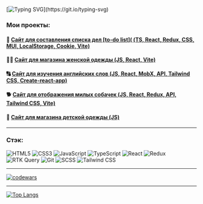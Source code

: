 [![Typing SVG](https://readme-typing-svg.demolab.com?font=Fira+Code&pause=1000&repeat=true&random=false&width=435&lines=Hello+everyone!;Welcome+to+my+GitHub+profile!)](https://git.io/typing-svg)

### Мои проекты:

#### 📝 [Сайт для составления списка дел [to-do list]( (TS, React, Redux, CSS, MUI, LocalStorage, Cookie, Vite)](https://github.com/Ekaterina-Titareva/to-do_list)<br>
#### 💃🏻 [Сайт для магазина женской одежды (JS, React, Vite)](https://amili-shop.ru/)<br>
#### 🔠 [Сайт для изучения английских слов (JS, React, MobX, API, Tailwind CSS, Create-react-app)](https://github.com/Ekaterina-Titareva/LexiCa)<br>
#### 🐕 [Сайт для отображения милых собачек (JS, React, Redux, API, Tailwind CSS, Vite)](https://github.com/Ekaterina-Titareva/cards)<br>
#### 🍼 [Сайт для магазина детской одежды (JS)](https://github.com/Ekaterina-Titareva/KID_Shop)<br>

---

### Стэк:

![HTML5](https://img.shields.io/badge/html5-%23E34F26.svg?style=for-the-badge&logo=html5&logoColor=white)
![CSS3](https://img.shields.io/badge/css3-%231572B6.svg?style=for-the-badge&logo=css3&logoColor=white)
![JavaScript](https://img.shields.io/badge/javascript-%23323330.svg?style=for-the-badge&logo=javascript&logoColor=%23F7DF1E)
![TypeScript](https://img.shields.io/badge/TypeScript-007ACC?style=for-the-badge&logo=typescript&logoColor=white)
![React](https://img.shields.io/badge/react-%2320232a.svg?style=for-the-badge&logo=react&logoColor=%2361DAFB)
![Redux](https://img.shields.io/badge/redux-%23593d88.svg?style=for-the-badge&logo=redux&logoColor=white)
![RTK Query](https://img.shields.io/badge/rtk_query-1572B6?style=for-the-badge&logo=&logoColor=white)
![Git](https://img.shields.io/badge/git-%23F05033.svg?style=for-the-badge&logo=git&logoColor=white)
![SCSS](https://img.shields.io/badge/Scss-CC6699?style=for-the-badge&logo=sass&logoColor=white)
![Tailwind CSS](https://img.shields.io/badge/Tailwind_CSS-38B2AC?style=for-the-badge&logo=tailwind-css&logoColor=white)

---

[![codewars](https://www.codewars.com/users/Ekaterina-Titareva/badges/large)](https://www.codewars.com/users/Ekaterina-Titareva)

---

[![Top Langs](https://github-readme-stats.vercel.app/api/top-langs/?username=Ekaterina-Titareva&layout=compact)](https://github-readme-stats.vercel.app/api/top-langs/?username=Ekaterina-Titareva&layout=compact)


</div>
   <img src="https://komarev.com/ghpvc/?username=Ekaterina-Titareva&style=flat-square&color=blue" alt=""/>
</div>


